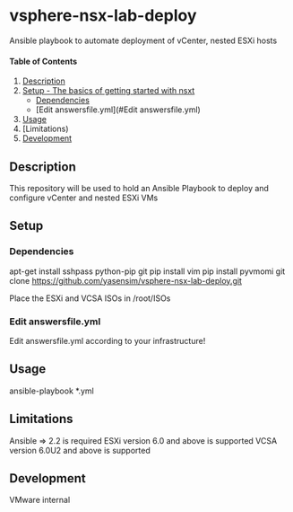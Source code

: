 # vsphere-nsx-lab-deploy
Ansible playbook to automate deployment of vCenter, nested ESXi hosts

#### Table of Contents

1. [Description](#description)
1. [Setup - The basics of getting started with nsxt](#setup)
    * [Dependencies](#Dependencies)
    * [Edit answersfile.yml](#Edit answersfile.yml)
1. [Usage](#usage)
1. [Limitations)
1. [Development](#development)

## Description

This repository will be used to hold an Ansible Playbook to deploy and configure vCenter and nested ESXi VMs 

## Setup

### Dependencies

apt-get install sshpass python-pip git
pip install vim
pip install pyvmomi
git clone https://github.com/yasensim/vsphere-nsx-lab-deploy.git

Place the ESXi and VCSA ISOs in /root/ISOs


### Edit answersfile.yml

Edit answersfile.yml according to your infrastructure!

## Usage

ansible-playbook *.yml


## Limitations
Ansible => 2.2 is required
ESXi version 6.0 and above is supported
VCSA version 6.0U2 and above is supported

## Development

VMware internal


